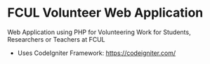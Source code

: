 # FCUL Volunteer Web Application
Web Application using PHP for Volunteering Work for Students, Researchers or Teachers at FCUL

* Uses CodeIgniter Framework: https://codeigniter.com/

